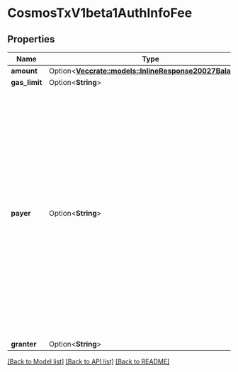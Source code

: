 # CosmosTxV1beta1AuthInfoFee

## Properties

Name | Type | Description | Notes
------------ | ------------- | ------------- | -------------
**amount** | Option<[**Vec<crate::models::InlineResponse20027Balances>**](inline_response_200_27_balances.md)> |  | [optional]
**gas_limit** | Option<**String**> |  | [optional]
**payer** | Option<**String**> | if unset, the first signer is responsible for paying the fees. If set, the specified account must pay the fees. the payer must be a tx signer (and thus have signed this field in AuthInfo). setting this field does *not* change the ordering of required signers for the transaction. | [optional]
**granter** | Option<**String**> |  | [optional]

[[Back to Model list]](../README.md#documentation-for-models) [[Back to API list]](../README.md#documentation-for-api-endpoints) [[Back to README]](../README.md)



